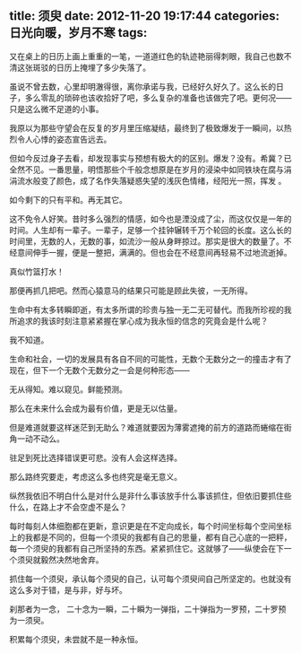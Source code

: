 title: 须臾 
date: 2012-11-20 19:17:44 
categories: 日光向暖，岁月不寒
tags: 
---

又在桌上的日历上画上重重的一笔，一道道红色的轨迹艳丽得刺眼，我自己也数不清这张斑驳的日历上掩埋了多少失落了。

虽说不曾去数，心里却明澈得很，离你承诺与我，已经好久好久了。这么长的日子，多么零乱的琐碎也该收拾好了吧，多么复杂的准备也该做完了吧。更何况——只是这么微不足道的小事。<!-- more -->

我原以为那些守望会在反复的岁月里压缩凝结，最终到了极致爆发于一瞬间，以热烈令人心悸的姿态宣告远去。

但如今反过身子去看，却发现事实与预想有极大的的区别。爆发？没有。希冀？已全然不见。一番思量，明悟那些个千般念想原是在岁月的浸染中如同铁块在腐与涓涓流水般变了颜色，成了名作失落疑惑失望的浅灰色情绪，经阳光一照，挥发 。

如今剩下的只有平和。再无其它。

这不免令人好笑。昔时多么强烈的情感，如今也是湮没成了尘，而这仅仅是一年的时间。人生却有一辈子。一辈子，足够一个挂钟辗转千万个轮回的长度。这么长的时间里，无数的人，无数的事，如流沙一般从身畔掠过。那实是很大的数量了。不经意间伸手一握，便是一整把，满满的。但也会在不经意间再轻易不过地流逝掉。

真似竹篮打水！

那便再抓几把吧。然而心猿意马的结果只可能是顾此失彼，一无所得。

生命中有太多转瞬即逝，有太多所谓的珍贵与独一无二无可替代。而我所珍视的我所追求的我该时刻注意紧紧握在掌心成为我永恒的信念的究竟会是什么呢？

我不知道。

生命和社会，一切的发展具有各自不同的可能性，无数个无数分之一的撞击才有了现在，但下一个无数个无数分之一会是何种形态——

无从得知。难以窥见。鲜能预测。

那么在未来什么会成为最有价值，更是无以估量。

但是难道就要这样迷茫到无助么？难道就要因为薄雾遮掩的前方的道路而蜷缩在街角一动不动么。

驻足到死比选择错误更可悲。没有人会这样选择。

那么路终究要走，考虑这么多也终究是毫无意义。

纵然我依旧不明白什么是对什么是非什么事该放手什么事该抓住，但依旧要抓住些什么，在路上才不会空虚不是么？

每时每刻人体细胞都在更新，意识更是在不定向成长，每个时间坐标每个空间坐标上的我都是不同的，但每一个须臾的我都有自己的思量，都有自己心底的一把秤，每一个须臾的我都有自己所坚持的东西。紧紧抓住它。这就够了——纵使会在下一个须臾就毅然决然地舍弃。

抓住每一个须臾，承认每个须臾的自己，认可每个须臾间自己所坚定的。也就没有这么多对于错，是与非，好与坏。

刹那者为一念， 二十念为一瞬，二十瞬为一弹指，二十弹指为一罗预，二十罗预为一须臾。

积累每个须臾，未尝就不是一种永恒。
